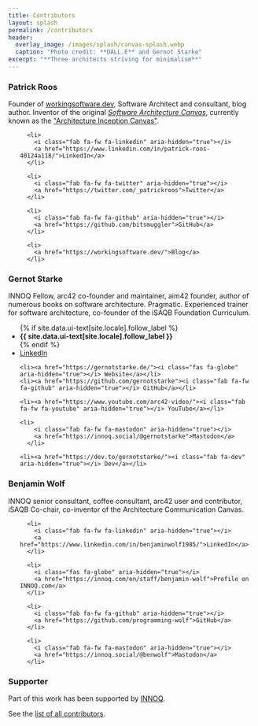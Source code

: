 ```yaml
---
title: Contributors
layout: splash
permalink: /contributors
header:
  overlay_image: /images/splash/canvas-splash.webp
  caption: "Photo credit: **DALL.E** and Gernot Starke"
excerpt: "**Three architects striving for minimalism**"
---
```


### Patrick Roos
Founder of [workingsoftware.dev](https://workingsoftware.dev), Software Architect and consultant, blog author. Inventor of the original [_Software Architecture Canvas_](https://www.workingsoftware.dev/software-architecture-canvas/), currently known as the ["Architecture Inception Canvas"](https://canvas.arc42.org/architecture-inception-canvas).

<div class="page__footer-follow">
  <ul class="social-icons">

      <li>
        <i class="fab fa-fw fa-linkedin" aria-hidden="true"></i>
        <a href="https://www.linkedin.com/in/patrick-roos-40124a118/">LinkedIn</a>
      </li>

      <li>
        <i class="fab fa-fw fa-twitter" aria-hidden="true"></i>
        <a href="https://twitter.com/_patrickroos">Twitter</a>
      </li>

      <li>
        <i class="fab fa-fw fa-github" aria-hidden="true"></i>
        <a href="https://github.com/bitsmuggler">GitHub</a>
      </li>

      <li>
        <a href="https://workingsoftware.dev/">Blog</a>
      </li>
  </ul>
</div>

### Gernot Starke
INNOQ Fellow, arc42 co-founder and maintainer, aim42 founder, author of numerous books on software architecture.
Pragmatic. Experienced trainer for software architecture, co-founder of the iSAQB Foundation Curriculum.

<div class="page__footer-follow">
<ul class="social-icons">
    {% if site.data.ui-text[site.locale].follow_label %}
    <li><strong>{{ site.data.ui-text[site.locale].follow_label }}</strong></li>
    {% endif %}
    <li><a href="https://linkedin.com/in/gernotstarke">
      <i class="fab fa-fw fa-linkedin" aria-hidden="true"></i> LinkedIn</a></li>

    
    <li><a href="https://gernotstarke.de/"><i class="fas fa-globe" aria-hidden="true"></i> Website</a></li>
    <li><a href="https://github.com/gernotstarke"><i class="fab fa-fw fa-github" aria-hidden="true"></i> GitHub</a></li>

    <li><a href="https://www.youtube.com/arc42-video/"><i class="fab fa-fw fa-youtube" aria-hidden="true"></i> YouTube</a></li>

    <li>
        <i class="fab fa-fw fa-mastodon" aria-hidden="true"></i>
        <a href="https://innoq.social/@gernotstarke">Mastodon</a>
      </li>

    <li><a href="https://dev.to/gernotstarke/"><i class="fab fa-dev" aria-hidden="true"></i> Dev</a></li>
</ul>
</div>

### Benjamin Wolf
INNOQ senior consultant, coffee consultant, arc42 user and contributor, iSAQB Co-chair, co-inventor of the Architecture Communication Canvas.

<div class="page__footer-follow">
  <ul class="social-icons">

      <li>
        <i class="fab fa-fw fa-linkedin" aria-hidden="true"></i>
        <a href="https://www.linkedin.com/in/benjaminwolf1985/">LinkedIn</a>
      </li>

      <li>
        <i class="fas fa-globe" aria-hidden="true"></i> 
        <a href="https://innoq.com/en/staff/benjamin-wolf">Profile on INNOQ.com</a>
      </li>
      
      <li>
        <i class="fab fa-fw fa-github" aria-hidden="true"></i>
        <a href="https://github.com/programming-wolf">GitHub</a>
      </li>

      <li>
        <i class="fab fa-fw fa-mastodon" aria-hidden="true"></i>
        <a href="https://innoq.social/@benwolf">Mastodon</a>
      </li>
  </ul>
</div>


### Supporter

Part of this work has been supported by [INNOQ](https://innoq.com).

See the [list of all contributors](https://github.com/arc42/canvas.arc42.org-site/graphs/contributors).
